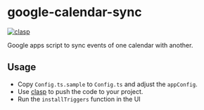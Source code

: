 # google-calendar-sync
[![clasp](https://img.shields.io/badge/built%20with-clasp-4285f4.svg)](https://github.com/google/clasp)

Google apps script to sync events of one calendar with another.


## Usage
- Copy `Config.ts.sample` to `Config.ts` and adjust the `appConfig`.
- Use [clasp](https://github.com/google/clasp) to push the code to your project.
- Run the `installTriggers` function in the UI
